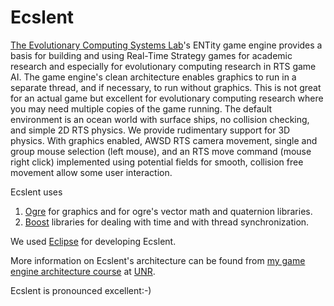 # Ecslent
[The Evolutionary Computing Systems Lab](https://ecsl.cse.unr.edu/)'s ENTity game engine provides a basis for building and using Real-Time Strategy games for academic research and especially for evolutionary computing research in RTS game AI. The game engine's clean architecture enables graphics to run in a separate thread, and if necessary, to run without graphics. This is not great for an actual game but excellent for evolutionary computing research where you may need multiple copies of the game running. The default environment is an ocean world with surface ships, no collision checking, and simple 2D RTS physics. We provide rudimentary support for 3D physics. With graphics enabled, AWSD RTS camera movement, single and group mouse selection (left mouse), and an RTS move command (mouse right click) implemented using potential fields for smooth, collision free movement allow some user interaction.

Ecslent uses 
  1. [Ogre](https://www.ogre3d.org) for graphics and for ogre's vector math and quaternion libraries. 
  2. [Boost](http://www.boost.org/) libraries for dealing with time and with thread synchronization.
  
  We used [Eclipse](https://www.eclipse.org/) for developing Ecslent.

More information on Ecslent's architecture can be found from [my game engine architecture course](https://www.cse.unr.edu/~sushil/class/381/) at [UNR](https://www.unr.edu).

Ecslent is pronounced excellent:-)

